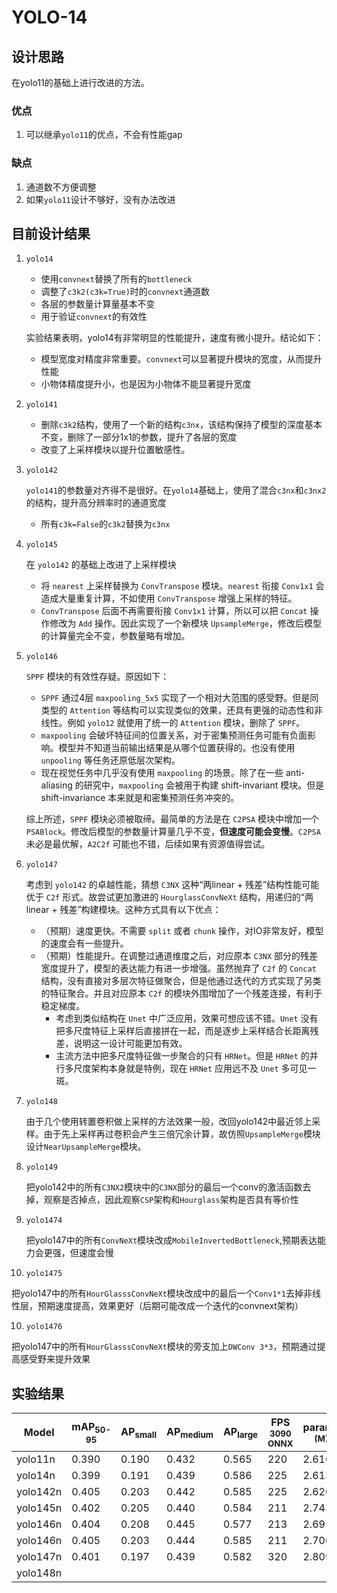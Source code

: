 # YOLO-14

## 设计思路

在yolo11的基础上进行改进的方法。

### 优点

1. 可以继承`yolo11`的优点，不会有性能gap

### 缺点

1. 通道数不方便调整
2. 如果`yolo11`设计不够好，没有办法改进

## 目前设计结果

1. `yolo14`
   - 使用`convnext`替换了所有的`bottleneck`
   - 调整了`c3k2(c3k=True)`时的`convnext`通道数
   - 各层的参数量计算量基本不变
   - 用于验证`convnext`的有效性

   实验结果表明，yolo14有非常明显的性能提升，速度有微小提升。结论如下：
   - 模型宽度对精度非常重要。`convnext`可以显著提升模块的宽度，从而提升性能
   - 小物体精度提升小，也是因为小物体不能显著提升宽度

2. `yolo141`
   - 删除`c3k2`结构，使用了一个新的结构`c3nx`，该结构保持了模型的深度基本不变，删除了一部分1x1的参数，提升了各层的宽度
   - 改变了上采样模块以提升位置敏感性。

3. `yolo142`

   `yolo141`的参数量对齐得不是很好。在`yolo14`基础上，使用了混合`c3nx`和`c3nx2`的结构，提升高分辨率时的通道宽度
   - 所有`c3k=False`的`c3k2`替换为`c3nx`

4. `yolo145`

   在 `yolo142` 的基础上改进了上采样模块

   - 将 `nearest` 上采样替换为 `ConvTranspose` 模块。`nearest` 衔接 `Conv1x1` 会造成大量重复计算，不如使用 `ConvTranspose` 增强上采样的特征。
   - `ConvTranspose` 后面不再需要衔接 `Conv1x1` 计算，所以可以把 `Concat` 操作修改为 `Add` 操作。因此实现了一个新模块 `UpsampleMerge`，修改后模型的计算量完全不变，参数量略有增加。

5. `yolo146`

   `SPPF` 模块的有效性存疑。原因如下：

   - `SPPF` 通过4层 `maxpooling_5x5` 实现了一个相对大范围的感受野。但是同类型的 `Attention` 等结构可以实现类似的效果，还具有更强的动态性和非线性。例如 `yolo12` 就使用了统一的 `Attention` 模块，删除了 `SPPF`。
   - `maxpooling` 会破坏特征间的位置关系，对于密集预测任务可能有负面影响。模型并不知道当前输出结果是从哪个位置获得的。也没有使用 `unpooling` 等任务还原低层次架构。
   - 现在视觉任务中几乎没有使用 `maxpooling` 的场景。除了在一些 anti-aliasing 的研究中，`maxpooling` 会被用于构建 shift-invariant 模块。但是 shift-invariance 本来就是和密集预测任务冲突的。

   综上所述，`SPPF` 模块必须被取缔。最简单的方法是在 `C2PSA` 模块中增加一个 `PSABlock`。修改后模型的参数量计算量几乎不变，**但速度可能会变慢**。`C2PSA` 未必是最优解，`A2C2f` 可能也不错，后续如果有资源值得尝试。

6. `yolo147`

   考虑到 `yolo142` 的卓越性能，猜想 `C3NX` 这种“两linear + 残差”结构性能可能优于 `C2f` 形式。故尝试更加激进的 `HourglassConvNeXt` 结构，用递归的“两linear + 残差”构建模块。这种方式具有以下优点：

   - （预期）速度更快。不需要 `split` 或者 `chunk` 操作，对IO非常友好，模型的速度会有一些提升。
   - （预期）性能提升。在调整过通道维度之后，对应原本 `C3NX` 部分的残差宽度提升了，模型的表达能力有进一步增强。虽然抛弃了 `C2f` 的 `Concat` 结构，没有直接对多层次特征做聚合，但是他通过迭代的方式实现了另类的特征聚合。并且对应原本 `C2f` 的模块外围增加了一个残差连接，有利于稳定梯度。
      - 考虑到类似结构在 `Unet` 中广泛应用，效果可想应该不错。`Unet` 没有把多尺度特征上采样后直接拼在一起，而是逐步上采样结合长距离残差，说明这一设计可能更加有效。
      - 主流方法中把多尺度特征做一步聚合的只有 `HRNet`。但是 `HRNet` 的并行多尺度架构本身就是特例，现在 `HRNet` 应用远不及 `Unet` 多可见一斑。

7. `yolo148`
   
   由于几个使用转置卷积做上采样的方法效果一般，改回yolo142中最近邻上采样。由于先上采样再过卷积会产生三倍冗余计算，故仿照`UpsampleMerge`模块设计`NearUpsampleMerge`模块。

8. `yolo149`
   
   把yolo142中的所有`C3NX2`模块中的`C3NX`部分的最后一个conv的激活函数去掉，观察是否掉点，因此观察`CSP`架构和`Hourglass`架构是否具有等价性

9. `yolo1474`
   
   把yolo147中的所有`ConvNeXt`模块改成`MobileInvertedBottleneck`,预期表达能力会更强，但速度会慢

10. `yolo1475`
   
   把yolo147中的所有`HourGlasssConvNeXt`模块改成中的最后一个`Conv1*1`去掉非线性层，预期速度提高，效果更好（后期可能改成一个迭代的convnext架构）

10. `yolo1476`
   
   把yolo147中的所有`HourGlasssConvNeXt`模块的旁支加上`DWConv 3*3`，预期通过提高感受野来提升效果

## 实验结果

| Model | mAP<sub>50-95</sub> | AP<sub>small</sub> | AP<sub>medium</sub> | AP<sub>large</sub> | FPS<br><sup>3090 ONNX</sup>  | params<br><sup>(M)</sup> |FLOPs<br><sup>(B) |
| -------- | ----- | ----- | ----- | ----- | --- | ----- | ---- |
| yolo11n  | 0.390 | 0.190 | 0.432 | 0.565 | 220 | 2.616 | 6.48 |
| yolo14n  | 0.399 | 0.191 | 0.439 | 0.586 | 225 | 2.613 | 6.52 |
| yolo142n | 0.405 | 0.203 | 0.442 | 0.585 | 225 | 2.620 | 6.49 |
| yolo145n | 0.402 | 0.205 | 0.440 | 0.584 | 211 | 2.743 | 6.49 |
| yolo146n | 0.404 | 0.208 | 0.445 | 0.577 | 213 | 2.695 | 6.45 |
| yolo146n | 0.405 | 0.203 | 0.444 | 0.585 | 211 | 2.706 | 6.46 |
| yolo147n | 0.401 | 0.197 | 0.439 | 0.582 | 320 | 2.809 | 6.54 |
| yolo148n |  |  |  |  |  |  |  |

